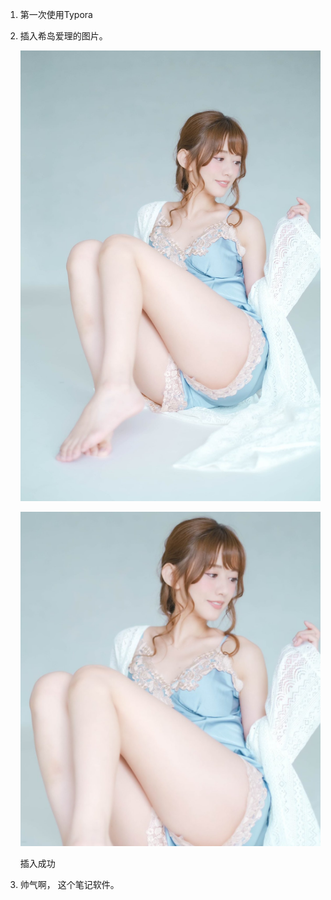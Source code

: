1. 第一次使用Typora

2. 插入希岛爱理的图片。

   <img src="https://github.com/bitromance/bitromance.github.io/blob/master/img/Edm4wsdUEAA3p7Q.jpg">

   

   ![艾莉图](images/1.png)

   插入成功

3. 帅气啊， 这个笔记软件。